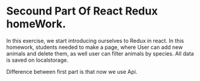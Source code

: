 # Secound Part Of React Redux homeWork.

In this exercise, we start introducing ourselves to Redux in react. 
In this homework, students needed to make a page, where User can add new animals and delete them, as well user can filter animals by species. All data is saved on localstorage.

Difference between first part is that now we use Api.